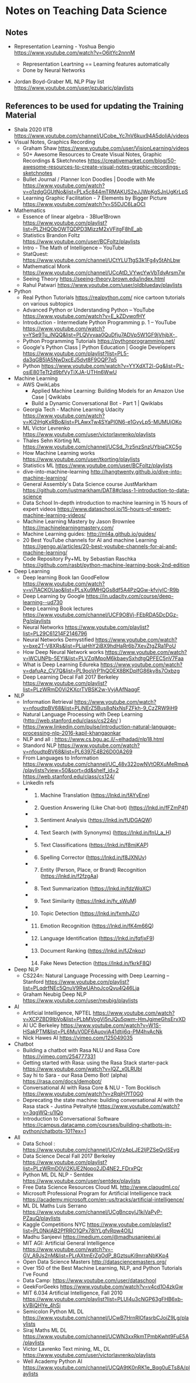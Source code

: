 # Notes on Teaching Data Science

<!-- ## Playbook
Goal: to give back to society. If any $: donate
Logistics:
- Day/time: Saturdays Mornings, else NO
- Topics: Tensorflow and NLP
- Logistics:
    - Email beforehand, beamer pdf
    - Travel arrangements done?
    - Get pictures, store them in Admin
    - Add this as activity to GDE app
    - Post on LinkedIn with pictures
    - Donate $ to CoEP Alumni, Jagriti, Aai for causes 
- Experfy/INE $ for donations
 -->
## Notes

* Representation Learning - Yoshua Bengio https://www.youtube.com/watch?v=O6itYc2nnnM
	- Representation Leartning == Learning features automatically
	- Done by Neural Networks

* Jordan Boyd-Graber ML NLP Play list https://www.youtube.com/user/ezubaric/playlists


## References to be used for updating the Training Material
* Shala 2020 IITB https://www.youtube.com/channel/UCobe_Yc7nV6kux94A5doIiA/videos
*	Visual Notes, Graphics Recording
	* Graham Shaw https://www.youtube.com/user/VisionLearning/videos
	* 50+ Awesome Resources to Create Visual Notes, Graphic Recordings & Sketchnotes https://creativemarket.com/blog/50-awesome-resources-to-create-visual-notes-graphic-recordings-sketchnotes
	* Bullet Journal / Planner Icon Doodles | Doodle with Me https://www.youtube.com/watch?v=o1zdgGGUtNo&list=PLx5c844mTRMAKUS2eJJWpKgSJnUgKrLpS
	* Learning Graphic Facilitation - 7 Elements by Bigger Picture https://www.youtube.com/watch?v=S5DJC6LaOCI
*	Mathematics
    * Essence of linear algebra - 3Blue1Brown https://www.youtube.com/playlist?list=PLZHQObOWTQDPD3MizzM2xVFitgF8hE_ab
    * Statistics Brandon Foltz https://www.youtube.com/user/BCFoltz/playlists
    * Intro - The Math of Intelligence – YouTube
    * StatQuest: https://www.youtube.com/channel/UCtYLUTtgS3k1Fg4y5tAhLbw
    * Mathematical Monk https://www.youtube.com/channel/UCcAtD_VYwcYwVbTdvArsm7w
    * Seeing Theory https://seeing-theory.brown.edu/index.html 
    * Rahul Patwari https://www.youtube.com/user/oldblueday/playlists 
*	Python
    * Real Python Tutorials https://realpython.com/ nice cartoon tutorials on various subtopics
	* Advanced Python or Understanding Python – YouTube https://www.youtube.com/watch?v=E_kZDvwofHY 
    * Introduction - Intermediate Python Programming p. 1 – YouTube https://www.youtube.com/watch?v=YSe9Tu_iNQQ&list=PLQVvvaa0QuDfju7ADVp5W1GF9jVhjbX-_ 
    * Python Programming Tutorials https://pythonprogramming.net/  
    * Google's Python Class | Python Education | Google Developers https://www.youtube.com/playlist?list=PL5-da3qGB5IA5NwDxcEJ5dvt8F9OQP7q5   
    * Python https://www.youtube.com/watch?v=YYXdXT2l-Gg&list=PL-osiE80TeTt2d9bfVyTiXJA-UTHn6WwU 
*	Machine Learning
    * AWS QwikLabs
        * Applied Machine Learning: Building Models for an Amazon Use Case | Qwiklabs
        * Build a Dynamic Conversational Bot - Part 1 | Qwiklabs
    * Georgia Tech - Machine Learning Udacity https://www.youtube.com/watch?v=Ki2iHgKxRBo&list=PLAwxTw4SYaPl0N6-e1GvyLp5-MUMUjOKo 
    * ML Victor Levrenko https://www.youtube.com/user/victorlavrenko/playlists
    * Thales Sehn Körting ML https://www.youtube.com/channel/UCSd_7rz5nzSnzUYbjaCXC5g
    * How Machine Learning works https://www.youtube.com/user/tkorting/playlists 
    * Statistics ML https://www.youtube.com/user/BCFoltz/playlists 
    * dive-into-machine-learning http://hangtwenty.github.io/dive-into-machine-learning/ 
    * General Assembly's Data Science course JustMarkham https://github.com/justmarkham/DAT8#class-1-introduction-to-data-science 
    * Data School In-depth introduction to machine learning in 15 hours of expert videos https://www.dataschool.io/15-hours-of-expert-machine-learning-videos/ 
    * Machine Learning Mastery by Jason Brownlee https://machinelearningmastery.com/ 
    * Machine Learning guides: http://ml4a.github.io/guides/ 
    * 20 Best YouTube channels for AI and machine Learning https://gengo.ai/articles/20-best-youtube-channels-for-ai-and-machine-learning/ 
    * Code Repository Py+ML by Sebastian Raschka https://github.com/rasbt/python-machine-learning-book-2nd-edition 
*	Deep Learning
    * Deep learning Book Ian GoodFellow https://www.youtube.com/watch?v=vi7lACKOUao&list=PLsXu9MHQGs8df5A4PzQGw-kfviylC-R9b
    * Deep Learning by Google https://in.udacity.com/course/deep-learning--ud730
    * Deep Learning Book lectures https://www.youtube.com/channel/UCF9O8Vj-FEbRDA5DcDGz-Pg/playlists
    * Neural Networks https://www.youtube.com/playlist?list=PL29C61214F2146796
    * Neural Networks Demystified https://www.youtube.com/watch?v=bxe2T-V8XRs&list=PLiaHhY2iBX9hdHaRr6b7XevZtgZRa1PoU 
    * How Deep Neural Network works https://www.youtube.com/watch?v=WCUNPb-5EYI&list=PLVZqlMpoM6kbaeySxhdtgQPFEC5nV7Faa 
    * What is Deep Learning Edureka https://www.youtube.com/watch?v=dafuAz_CV7Q&list=PL9ooVrP1hQOEX8BKDplfG86ky8s7Oxbzg
    * Deep Learning Decal Fall 2017 Berkeley https://www.youtube.com/playlist?list=PLzWRmD0Vi2KXcrTVBSK2w-VyjAAfNaqgF
*	NLP
    * Information Retrieval  https://www.youtube.com/watch?v=nfoudtpBV68&list=PLiNErZ5Bus8qNxNsFZFkh-9_CzZRW9iH9 
    * Natural Language Processing with Deep Learning (http://web.stanford.edu/class/cs224n/ )
    * https://www.linkedin.com/pulse/introduction-natural-language-processing-nlp-2016-kapil-khangaonkar 
    * NLP and all : https://www.cs.bgu.ac.il/~elhadad/nlp18.html
    * Standord NLP https://www.youtube.com/watch?v=nfoudtpBV68&list=PL6397E4B26D00A269
    * From Languages to Information https://www.youtube.com/channel/UC_48v322owNVtORXuMeRmpA/playlists?view=50&sort=dd&shelf_id=2 https://web.stanford.edu/class/cs124/ 
    * LinkedIn refs
        * 1. Machine Translation (https://lnkd.in/fAYvEne)
        * 2. Question Answering (Like Chat-bot) (https://lnkd.in/fFZmP4f)
        * 3. Sentiment Analysis (https://lnkd.in/fUDGAQW)
        * 4. Text Search (with Synonyms) (https://lnkd.in/fnU_a_H)
        * 5. Text Classifications (https://lnkd.in/f8mjKAP)
        * 6. Spelling Corrector (https://lnkd.in/f8JXNUv)
        * 7. Entity (Person, Place, or Brand) Recognition (https://lnkd.in/f2fzgAa)
        * 8. Text Summarization (https://lnkd.in/fdzWqXC)
        * 9. Text Similarity (https://lnkd.in/fv_sWuM)
        * 10. Topic Detection (https://lnkd.in/fxmhJZc)
        * 11. Emotion Recognition (https://lnkd.in/fK4m66Q)
        * 12. Language Identification (https://lnkd.in/fqfjxF9)
        * 13. Document Ranking (https://lnkd.in/fJZnkqz)
        * 14. Fake News Detection (https://lnkd.in/fkrkF8Q)
*	Deep NLP
    * CS224n: Natural Language Processing with Deep Learning – Stanford https://www.youtube.com/playlist?list=PLqdrfNEc5QnuV9RwUAhoJcoQvu4Q46Lja 
    * Graham Neubig Deep NLP https://www.youtube.com/user/neubig/playlists
*	AI
    * Artificial Intelligence, NPTEL https://www.youtube.com/watch?v=XCPZBD9lbVo&list=PLbMVogVj5nJQu5qwm-HmJgjmeGhsErvXD 
    * AI UC Berkeley https://www.youtube.com/watch?v=W1S-HSakPTM&list=PL6MuV0DF6AuoviA41dtji6q-PM4hvAcNk
    * Nick Hawes AI https://vimeo.com/125049035 
*	Chatbot
    * Building a chatbot with Rasa NLU and Rasa Core https://vimeo.com/254777331
    * Getting started with Rasa: using the Rasa Stack starter-pack https://www.youtube.com/watch?v=lQZ_x0LRUbI
    * Say hi to Sara - our Rasa Demo Bot! (alpha) https://rasa.com/docs/demobot/
    * Conversational AI with Rasa Core & NLU - Tom Bocklisch https://www.youtube.com/watch?v=zRqjH7fT0G0 
    * Deprecating the state machine: building conversational AI with the Rasa stack - Justina Petraitytė https://www.youtube.com/watch?v=3qgWQ-u1lQo
    * Introduction to Conversational Software https://campus.datacamp.com/courses/building-chatbots-in-python/chatbots-101?ex=1 
*	All
    * Data School : https://www.youtube.com/channel/UCnVzApLJE2ljPZSeQylSEyg 
    * Data Science Decal Fall 2017 Berkeley https://www.youtube.com/playlist?list=PLzWRmD0Vi2KUE2Nopo2JD4NE2_FDrxPQr
    * Python ML DL NLP - Sentdex https://www.youtube.com/user/sentdex/playlists 
    * Free Data Science Resources Cloud ML http://www.claoudml.co/
    * Microsoft Professional Program for Artificial Intelligence track https://academy.microsoft.com/en-us/tracks/artificial-intelligence/
    * ML DL Maths Luis Serrano https://www.youtube.com/channel/UCgBncpylJ1kiVaPyP-PZauQ/playlists
    * Kaggle Competitions NYC https://www.youtube.com/playlist?list=PL0NklAB2PfRRO1QPx78IYLgfvRpw4OILl
    * Madhu Sanjeevi https://medium.com/@madhusanjeevi.ai
    * MIT AGI: Artificial General Intelligence https://www.youtube.com/watch?v=-GV_A9Js2nM&list=PLrAXtmErZgOdP_8GztsuKi9nrraNbKKp4
    * Open Data Science Masters http://datasciencemasters.org/
    * Over 150 of the Best Machine Learning, NLP, and Python Tutorials I’ve Found 
    * Data Camp: https://www.youtube.com/user/dataschool
    * GeekForGeeks https://www.youtube.com/watch?v=v4cd1O4zkGw
    * MIT 6.034 Artificial Intelligence, Fall 2010 https://www.youtube.com/playlist?list=PLUl4u3cNGP63gFHB6xb-kVBiQHYe_4hSi 
    * Semicolon Python ML DL https://www.youtube.com/channel/UCwB7HrnRlOfasrbCJoiZ9Lg/playlists
    * Siraj Maths ML DL https://www.youtube.com/channel/UCWN3xxRkmTPmbKwht9FuE5A/playlists
    * Victor Lavrenko Text mining, ML, DL https://www.youtube.com/user/victorlavrenko/playlists
    * Well Academy Python AI https://www.youtube.com/channel/UCQA9tK0nRK1e_Bqg0uETs8A/playlists

